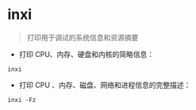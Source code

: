 # inxi

> 打印用于调试的系统信息和资源摘要

- 打印 CPU、内存、硬盘和内核的简略信息：

`inxi`

- 打印 CPU 、内存、磁盘、网络和进程信息的完整描述：

`inxi -Fz`

[#]: contributors: ([Datura stramonium L.]，[王兴宇]，[John117])